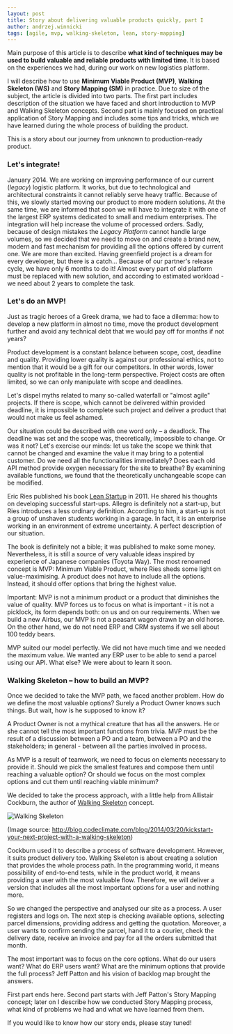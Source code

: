 ```yaml
---
layout: post
title: Story about delivering valuable products quickly, part I
author: andrzej.winnicki
tags: [agile, mvp, walking-skeleton, lean, story-mapping]
---
```


Main purpose of this article is to describe **what kind of techniques may be used to
build valuable and reliable products with limited time**. It is based on the
experiences we had, during our work on new logistics platform.

I will describe how to use **Minimum Viable Product (MVP)**, **Walking Skeleton (WS)**
and **Story Mapping (SM)** in practice. Due to size of the subject, the
article is divided into two parts. The first part includes description of the situation
we have faced and short introduction to MVP and Walking Skeleton concepts.
Second part is mainly focused on practical application of Story Mapping and includes
some tips and tricks, which we have learned during the whole process of building the product.

This is a story about our journey from unknown to production-ready product.

### Let's integrate!

January 2014. We are working on improving performance of our current (*legacy*) logistic  platform.
It works, but due to technological and architectural constraints it cannot reliably serve heavy traffic.
Because of this, we slowly started moving our product to more modern solutions.
At the same time, we are informed that soon we will have to integrate it with one of the largest
ERP systems dedicated to small and medium enterprises. The integration will help increase
the volume of processed orders. Sadly, because of design mistakes the *Legacy Platform* cannot handle large volumes,
so we decided that we need to move on and create a brand new, modern and fast mechanism
for providing all the options offered by current one. We are more than excited.
Having greenfield project is a dream for every developer, but there is a catch...
Because of our partner's release cycle, we have only 6 months to do it!
Almost every part of old platform must be replaced with new solution, and according to
estimated workload - we need about 2 years to complete the task.

### Let's do an MVP!

Just as tragic heroes of a Greek drama, we had to face a dilemma: how to develop a new
platform in almost no time, move the product development further and avoid any technical debt
that we would pay off for months if not years?

Product development is a constant balance between scope, cost, deadline and quality.
Providing lower quality is against our professional ethics, not to mention that it
would be a gift for our competitors. In other words, lower quality is not
profitable in the long-term perspective. Project costs are often limited, so we can only
manipulate with scope and deadlines.

Let's dispel myths related to many so-called waterfall or "almost agile" projects.
If there is scope, which cannot be delivered within provided deadline, it is impossible to complete
such project and deliver a product that would not make us feel ashamed.

Our situation could be described with one word only – a deadlock. The deadline was set and the scope was,
theoretically, impossible to change. Or was it not? Let's exercise our minds: let us take the scope we
think that cannot be changed and examine the value it may bring to a potential customer.
Do we need all the functionalities immediately? Does each old API method provide oxygen necessary for the site to breathe?
By examining available functions, we found that the theoretically unchangeable scope can be modified.

Eric Ries published his book [Lean Startup](http://theleanstartup.com/) in 2011. He shared
his thoughts on developing successful start-ups. Allegro is definitely not a start-up,
but Ries introduces a less ordinary definition. According to him, a start-up is not a
group of unshaven students working in a garage. In fact, it is an enterprise working
in an environment of extreme uncertainty. A perfect description of our situation.

The book is definitely not a bible; it was published to make some money. Nevertheless, it is still a
source of very valuable ideas inspired by experience of Japanese companies (Toyota Way).
The most renowned concept is MVP: Minimum Viable Product, where Ries sheds some light on value-maximising.
A product does not have to include all the options. Instead, it should offer options that bring the highest value.

Important: MVP is not a minimum product or a product that diminishes the value of quality.
MVP forces us to focus on what is important - it is not a picklock, its form depends both:
on us and on our requirements. When we build a new Airbus, our MVP is not a peasant wagon drawn by an old horse.
On the other hand, we do not need ERP and CRM systems if we sell about 100 teddy bears.

MVP suited our model perfectly. We did not have much time and we needed the maximum value.
We wanted any ERP user to be able to send a parcel using our API. What else? We were about
to learn it soon.

### Walking Skeleton – how to build an MVP?


Once we decided to take the MVP path, we faced another problem. How do we define the most
valuable options? Surely a Product Owner knows such things. But wait, how is he supposed to know it?

A Product Owner is not a mythical creature that has all the answers. He or she cannot tell the
most important functions from trivia. MVP must be the result of a discussion between a PO and a team,
between a PO and the stakeholders; in general - between all the parties involved in process.

As MVP is a result of teamwork, we need to focus on elements necessary to provide it.
Should we pick the smallest features and compose them until reaching a valuable option?
Or should we focus on the most complex options and cut them until reaching viable minimum?

We decided to take the process approach, with a little help from Allistair Cockburn,
the author of [Walking Skeleton](http://alistair.cockburn.us/Walking+skeleton) concept.

![Walking Skeleton](/img/articles/2014-10-22.skeleton.gif "Waling Skeleton scheme")

(Image source: http://blog.codeclimate.com/blog/2014/03/20/kickstart-your-next-project-with-a-walking-skeleton)

Cockburn used it to describe a process of software development. However, it suits product
delivery too. Walking Skeleton is about creating a solution that provides the whole process path.
In the programming world, it means possibility of end-to-end tests, while in the product world,
it means providing a user with the most valuable flow. Therefore, we will deliver a version that includes
all the most important options for a user and nothing more.

So we changed the perspective and analysed our site as a process. A user registers and logs on.
The next step is checking available options, selecting parcel dimensions,
providing address and getting the quotation. Moreover, a user wants to confirm sending the parcel,
hand it to a courier, check the delivery date, receive an invoice and pay
for all the orders submitted that month.

The most important was to focus on the core options. What do our users want?
What do ERP users want? What are the minimum options that provide the full process?
Jeff Patton and his vision of backlog map brought the answers.

First part ends here. Second part starts with Jeff Patton's Story Mapping concept;
later on I describe how we conducted Story Mapping process,
what kind of problems we had and what we have learned from them.

If you would like to know how our story ends, please stay tuned!

